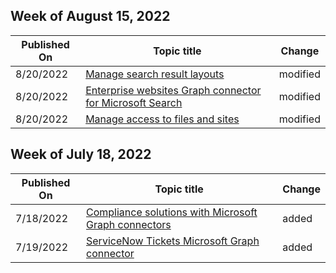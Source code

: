 <!-- This file is generated automatically each week. Changes made to this file will be overwritten.-->



## Week of August 15, 2022


| Published On |Topic title | Change |
|------|------------|--------|
| 8/20/2022 | [Manage search result layouts](/MicrosoftSearch/customize-results-layout) | modified |
| 8/20/2022 | [Enterprise websites Graph connector for Microsoft Search](/MicrosoftSearch/enterprise-web-connector) | modified |
| 8/20/2022 | [Manage access to files and sites](/MicrosoftSearch/manage-access-files-sites) | modified |


## Week of July 18, 2022


| Published On |Topic title | Change |
|------|------------|--------|
| 7/18/2022 | [Compliance solutions with Microsoft Graph connectors](/MicrosoftSearch/compliance-ediscovery) | added |
| 7/19/2022 | [ServiceNow Tickets Microsoft Graph connector](/MicrosoftSearch/servicenow-tickets-connector) | added |
